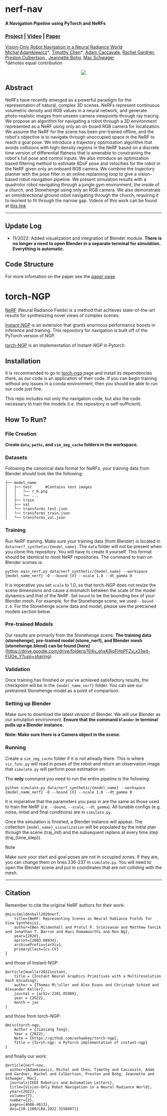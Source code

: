 # nerf-nav
#### A Navigation Pipeline using PyTorch and NeRFs
### [Project](https://mikh3x4.github.io/nerf-navigation/) | [Video](https://youtu.be/5JjWpv9BaaE) | [Paper](https://arxiv.org/abs/2110.00168)

[Vision-Only Robot Navigation in a Neural Radiance World](https://mikh3x4.github.io/nerf-navigation/)  
 [Michal Adamkiewicz](https://profiles.stanford.edu/michal-adamkiewicz)\*<sup></sup>,
 [Timothy Chen](https://msl.stanford.edu/people/timchen)\*<sup></sup>,
 [Adam Caccavale](https://msl.stanford.edu/people/adamcaccavale)<sup></sup>,
 [Rachel Gardner](https://rachel-gardner.com/)<sup></sup>,
 [Preston Culbertson ](https://web.stanford.edu/~pculbert/)<sup></sup>,
 [Jeannette Bohg](https://web.stanford.edu/~bohg/)<sup></sup>, 
 [Mac Schwager](https://web.stanford.edu/~schwager/)<sup></sup> <br>
  \*denotes equal contribution

<p align="center">
    <img src="assets/drone_headline.jpg"/>
</p>

## Abstract

NeRFs have recently emerged as a powerful paradigm for the representation of natural, complex 3D scenes. NeRFs represent continuous volumetric density and RGB values in a neural network, and generate photo-realistic images from unseen camera viewpoints through ray tracing.  We propose an algorithm for navigating a robot through a 3D environment represented as a NeRF using only an on-board RGB camera for localization.  We assume the NeRF for the scene has been pre-trained offline, and the robot's objective is to navigate through unoccupied space in the NeRF to reach a goal pose.  We introduce a trajectory optimization algorithm that avoids collisions with high-density regions in the NeRF based on a discrete time version of differential flatness that is amenable to constraining the robot's full pose and control inputs.  We also introduce an optimization based filtering method to estimate 6DoF pose and velocities for the robot in the NeRF given only an onboard RGB camera.  We combine the trajectory planner with the pose filter in an online replanning loop to give a vision-based robot navigation pipeline.  We present simulation results with a quadrotor robot navigating through a jungle gym environment, the inside of a church, and Stonehenge using only an RGB camera. We also demonstrate an omnidirectional ground robot navigating through the church, requiring it to reorient to fit through the narrow gap. Videos of this work can be found at [this link](https://mikh3x4.github.io/nerf-navigation/)

---

## Update Log

* 11/2022: Added visualization and integration of Blender module. **There is no longer a need to open Blender in a separate terminal for simulation. Everything is automatic.**

## Code Structure

For more infomation on the paper see the [paper page](https://mikh3x4.github.io/nerf-navigation/).

# torch-NGP


[NeRF](http://www.matthewtancik.com/nerf) (Neural Radiance Fields) is a method that achieves state-of-the-art results for synthesizing novel views of complex scenes.

[Instant-NGP](https://github.com/NVlabs/instant-ngp) is an extension that grants enormous performance boosts in inference and training. This repository for navigation is built off of the PyTorch version of NGP.

[torch-NGP](https://github.com/ashawkey/torch-ngp) is an implementation of Instant-NGP in Pytorch.

## Installation
It is recommended to go to [torch-ngp](https://github.com/ashawkey/torch-ngp) page and install its dependencies there, as our code is an application of their code. If you can begin training without any issues in a conda environment, then you should be able to run our code just fine.

This repo includes not only the navigation code, but also the code necessary to train the models (i.e. the repository is self-sufficient).

## How To Run?

### File Creation

**Create `data`, `paths`, and `sim_img_cache` folders in the workspace.**

### Datasets
Following the canonical data format for NeRFs, your training data from Blender should look like the following:

```                                                                                                                              
├── model_name                                                                                                  
│   ├── test      #Contains test images      
│   │   └── r_0.png           
│   │   └── ...                                                                                                    
│   ├── train                                                                                  
│   ├── val  
│   └── transforms_test.json  
│   └── transforms_train.json
│   └── transforms_val.json
```

### Training

Run NeRF training. Make sure your training data (from Blender) is located in ```data/nerf_synthetic/{model_name}```. The `data` folder will not be present when you clone this repository.
You will have to create it yourself. This format should be identical to most NeRF repositories. The command to train on Blender scenes is:

```
python main_nerf.py data/nerf_synthetic/{model_name} --workspace {model_name_nerf} -O --bound {X} --scale 1.0 --dt_gamma 0
```

It is imperative you set ```scale``` to 1.0, so that torch-NGP does not resize the scene dimensions and cause a mismatch between the
scale of the model dynamics and that of the NeRF. Set ```bound``` to be the bounding box of your Blender mesh. For example, for
the Stonehenge scene, we used ```--bound 2.0```. For the Stonehenge scene data and model, please see the pretrained models section below.

### Pre-trained Models

Our results are primarily from the Stonehenge scene. **The training data (stonehenge), pre-trained model (stone_nerf), and Blender mesh (stonehenge.blend) can be found [here]**(https://drive.google.com/drive/folders/104v_ehsK8joFHpPFZv_x31wjt-FUOe_Y?usp=sharing).

### Validation

Once training has finished or you've achieved satisfactory results, the checkpoint will be in the ```{model_name_nerf}``` folder. You can see our pretrained Stonehenge model as a point of comparison.

### Setting up Blender

Make sure to download the latest version of Blender. We will use Blender as our simulation environment. **Ensure that the command ```blender``` in terminal pulls up a Blender instance.**

**Note: Make sure there is a Camera object in the scene.**

### Running

Create a ```sim_img_cache``` folder  if it is not already there. This is where ```viz_func.py``` will read in poses of the robot
and return an observation image that ```simulate.py``` will perform pose estimation on.

The **only** command you need to run the entire pipeline is the following:

```
python simulate.py data/nerf_synthetic/{model_name} --workspace {model_name_nerf} -O --bound {X} --scale 1.0 --dt_gamma 0
```

It is imperative that the parameters you pass in are the same as those used to train the NeRF (i.e. ```--bound```, ```--scale```, ```--dt_gamma```).
All tunable configs (e.g. noise, initial and final conditions) are in ```simulate.py```.

Once the simulation is finished, a Blender instance will appear. The collection ```{model_name}_visualization``` will be populated by the initial plan through the scene (traj_init) and the subsequent replans at every time step (traj_{time_step}). 

> [!NOTE]
> Make sure your start and goal poses are not in occupied zones. If they are, you can change them on lines 236-237 in `simulate.py`. You will need to open the Blender scene and put in coordinates that are not colliding with the mesh.

---

## Citation
Remember to cite the original NeRF authors for their work:
```
@misc{mildenhall2020nerf,
    title={NeRF: Representing Scenes as Neural Radiance Fields for View Synthesis},
    author={Ben Mildenhall and Pratul P. Srinivasan and Matthew Tancik and Jonathan T. Barron and Ravi Ramamoorthi and Ren Ng},
    year={2020},
    eprint={2003.08934},
    archivePrefix={arXiv},
    primaryClass={cs.CV}
}
```

and those of Instant-NGP:

```
@article{mueller2022instant,
    title = {Instant Neural Graphics Primitives with a Multiresolution Hash Encoding},
    author = {Thomas M\"uller and Alex Evans and Christoph Schied and Alexander Keller},
    journal = {arXiv:2201.05989},
    year = {2022},
    month = jan
}
```

and those from torch-NGP:
```
@misc{torch-ngp,
    Author = {Jiaxiang Tang},
    Year = {2022},
    Note = {https://github.com/ashawkey/torch-ngp},
    Title = {Torch-ngp: a PyTorch implementation of instant-ngp}
}
```

and finally our work:
```
@article{nerf-nav,
  author={Adamkiewicz, Michal and Chen, Timothy and Caccavale, Adam and Gardner, Rachel and Culbertson, Preston and Bohg, Jeannette and Schwager, Mac},
  journal={IEEE Robotics and Automation Letters}, 
  title={Vision-Only Robot Navigation in a Neural Radiance World}, 
  year={2022},
  volume={7},
  number={2},
  pages={4606-4613},
  doi={10.1109/LRA.2022.3150497}}
```